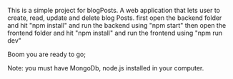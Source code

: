 This is a simple project for blogPosts.
A web application that lets user to create, read, update and delete blog Posts.
first open the backend folder and hit "npm install" and run the backend using "npm start"
then open the frontend folder and hit "npm install" and run the frontend using "npm run dev"

Boom you are ready to go;


Note: you must have MongoDb, node.js installed in your computer.